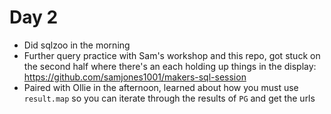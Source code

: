 # Day 2

- Did sqlzoo in the morning
- Further query practice with Sam's workshop and this repo, got stuck on the second half where there's an each holding up things in the display: https://github.com/samjones1001/makers-sql-session
- Paired with Ollie in the afternoon, learned about how you must use `result.map` so you can iterate through the results of `PG` and get the urls
